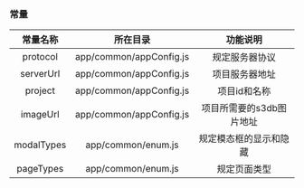 ### 常量

| 常量名称 | 所在目录 | 功能说明 |
| :---: | :---: | :---: |
| protocol | app/common/appConfig.js | 规定服务器协议 |
| serverUrl | app/common/appConfig.js | 项目服务器地址 |
| project | app/common/appConfig.js | 项目id和名称 |
| imageUrl | app/common/appConfig.js | 项目所需要的s3db图片地址 |
| modalTypes | app/common/enum.js | 规定模态框的显示和隐藏 |
| pageTypes | app/common/enum.js | 规定页面类型 |



